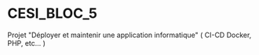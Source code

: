 # CESI_BLOC_5
Projet "Déployer et maintenir une application informatique" ( CI-CD Docker, PHP, etc... )
